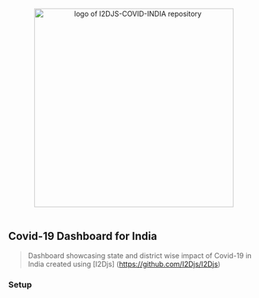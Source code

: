 <p align="center">
  <br>
  <img width="400" src="./public/static/img/logo.svg" alt="logo of I2DJS-COVID-INDIA repository">
  <br>
  <br>
</p>

## Covid-19 Dashboard for India
> Dashboard showcasing state and district wise impact of Covid-19 in India created using [I2Djs] (https://github.com/I2Djs/I2Djs)

### Setup

